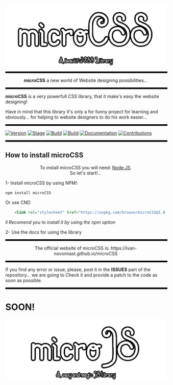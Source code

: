 <p align="center">
  <img src="resources/images/microCSS Logo white rounded(1).png">
</p>
<hr style="width: 100%; border: solid 2px black;">
<p align="center">
  <b>microCSS</b> a new world of Website designing possibilities...
</p>
<hr style="width: 100%; border: solid 2px black;">

**microCSS** is a very powerfull CSS library, that it make's easy the website designing!

Have in mind that this library it's only a for funny project for learning and obviously... for helping to website designers to do his work easier...

<hr style="width: 100%; border: solid 2px black;">

[![Version](https://img.shields.io/badge/microCSS-1.0.0-blue.svg?maxAge=259200)]()
[![Stage](https://img.shields.io/badge/Release-UnderDevelopment-orange.svg)]()
[![Build](https://img.shields.io/badge/Supported_CSS_Version-Css3-blue.svg)]()
[![Build](https://img.shields.io/badge/Intall_Method-NPM-darkgreen.svg)]()
[![Documentation](https://img.shields.io/badge/Docs-Press_Here!-purple.svg?maxAge=259200)](https://ivan-novomiast.github.io/microCSS/documentation/en)
[![Contributions](https://img.shields.io/badge/Contributions-Press_Here!-yellow.svg?maxAge=259200)](https://ivan-novomiast.github.io/microCSS/contribute/)

<hr style="width: 100%; border: solid 2px black;">

## How to install **microCSS**
<p align="center">
  To install microCSS you will need:
  <a href="https://nodejs.org/">Node.JS</a>. <br>
  So let's start!...
</p>
1- Install microCSS by using  NPM!: <br>

```npm
npm install microCSS
```
Or use CND

```html
    <link rel="stylesheet" href="https://unpkg.com/browse/microCSS@1.0.0/dist/main.css">
```
 *Il Recomend you to install it by using the npm option*
 
2- Use the docs for using the library

<hr style="width: 100%; border: solid 2px black;">

<p align="center">
  The official website of microCSS is: https://ivan-novomiast.github.io/microCSS
</p>

<hr style="width: 100%; border: solid 2px black;">

If you find any error or issue, please, post it in the **ISSUES** part of the repository... we are going to Check it and provide a patch to the code as soon as possible.

<hr style="width: 100%; border: solid 2px black;">

# SOON!

<img src="resources/images/microCSS Logo white rounded.png" alt=""/>



